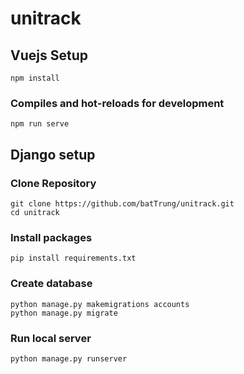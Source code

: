# unitrack


## Vuejs Setup
```
npm install
```

### Compiles and hot-reloads for development
```
npm run serve
```

## Django setup

### Clone Repository
```
git clone https://github.com/batTrung/unitrack.git
cd unitrack
```

### Install packages
```
pip install requirements.txt
```

### Create database
```
python manage.py makemigrations accounts
python manage.py migrate
```

### Run local server
```
python manage.py runserver
```